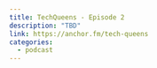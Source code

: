 ```yaml
---
title: TechQueens - Episode 2
description: "TBD"
link: https://anchor.fm/tech-queens
categories:
  - podcast
---
```


